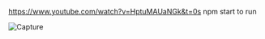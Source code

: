 https://www.youtube.com/watch?v=HptuMAUaNGk&t=0s
npm start to run

![Capture](https://github.com/user-attachments/assets/e45f83c0-1918-4793-ab55-2a9add5244b7)
